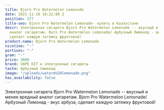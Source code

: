 ```yaml
---
title: Bjorn Pro Watermelon Lemonade
date: 2021-11-10 10:22:00 Z
position: 277
title-seo: Bjorn Pro Watermelon Lemonade- купить в Казахстане
descr: Электронная сигарета Bjorn Pro Watermelon Lemonade -- вкусный и менее вредный
  аналог сигаретам. Burn Pro Watermelon Lemonade/ Арбузный Лимонад - вкус арбуза,
  сделает каждую затяжку фруктовой!
product-name: Bjorn Pro Watermelon Lemonade
nicotine: "-"
portions: "-"
gram: "-"
price: 3000
brand: VAPE KIT и электронные сигареты
taste: Арбузный лимонад
image: "/uploads/waterm%20lemonade.png"
has_availability: false
---
```


Электронная сигарета Bjorn Pro Watermelon Lemonade -- вкусный и менее вредный аналог сигаретам. Bjorn Pro Watermelon Lemonade/ Арбузный Лимонад - вкус арбуза, сделает каждую затяжку фруктовой!